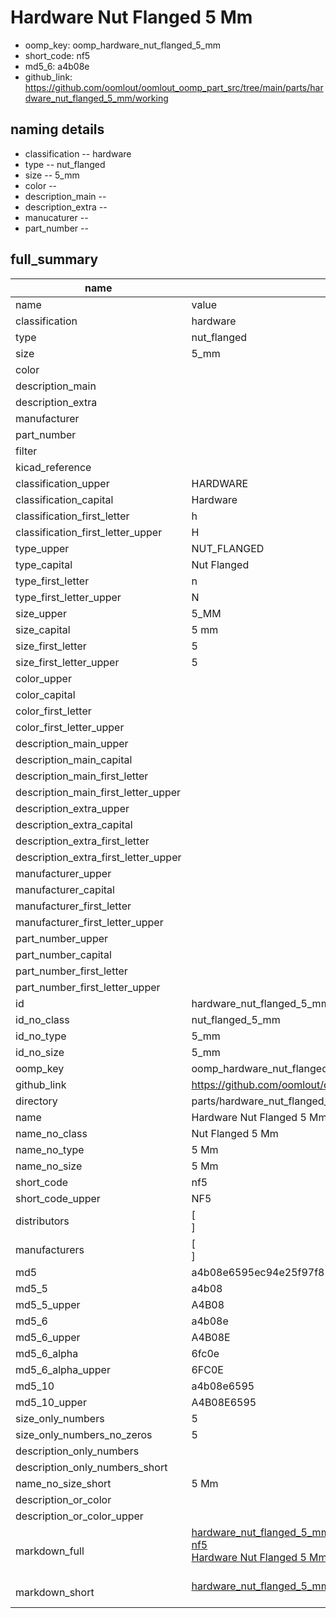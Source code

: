 # Hardware Nut Flanged 5 Mm

  
* oomp_key: oomp_hardware_nut_flanged_5_mm 
* short_code: nf5
* md5_6: a4b08e  
* github_link: https://github.com/oomlout/oomlout_oomp_part_src/tree/main/parts/hardware_nut_flanged_5_mm/working  
## naming details
* classification -- hardware
* type -- nut_flanged
* size -- 5_mm
* color -- 
* description_main -- 
* description_extra -- 
* manucaturer -- 
* part_number -- 





## full_summary
| name | value | 
| --- | --- | 
| name | value | 
| classification | hardware | 
| type | nut_flanged | 
| size | 5_mm | 
| color |  | 
| description_main |  | 
| description_extra |  | 
| manufacturer |  | 
| part_number |  | 
| filter |  | 
| kicad_reference |  | 
| classification_upper | HARDWARE | 
| classification_capital | Hardware | 
| classification_first_letter | h | 
| classification_first_letter_upper | H | 
| type_upper | NUT_FLANGED | 
| type_capital | Nut Flanged | 
| type_first_letter | n | 
| type_first_letter_upper | N | 
| size_upper | 5_MM | 
| size_capital | 5 mm | 
| size_first_letter | 5 | 
| size_first_letter_upper | 5 | 
| color_upper |  | 
| color_capital |  | 
| color_first_letter |  | 
| color_first_letter_upper |  | 
| description_main_upper |  | 
| description_main_capital |  | 
| description_main_first_letter |  | 
| description_main_first_letter_upper |  | 
| description_extra_upper |  | 
| description_extra_capital |  | 
| description_extra_first_letter |  | 
| description_extra_first_letter_upper |  | 
| manufacturer_upper |  | 
| manufacturer_capital |  | 
| manufacturer_first_letter |  | 
| manufacturer_first_letter_upper |  | 
| part_number_upper |  | 
| part_number_capital |  | 
| part_number_first_letter |  | 
| part_number_first_letter_upper |  | 
| id | hardware_nut_flanged_5_mm | 
| id_no_class | nut_flanged_5_mm | 
| id_no_type | 5_mm | 
| id_no_size | 5_mm | 
| oomp_key | oomp_hardware_nut_flanged_5_mm | 
| github_link | https://github.com/oomlout/oomlout_oomp_part_src/tree/main/parts/hardware_nut_flanged_5_mm/working | 
| directory | parts/hardware_nut_flanged_5_mm | 
| name | Hardware Nut Flanged 5 Mm | 
| name_no_class | Nut Flanged 5 Mm | 
| name_no_type | 5 Mm | 
| name_no_size | 5 Mm | 
| short_code | nf5 | 
| short_code_upper | NF5 | 
| distributors | [<br>] | 
| manufacturers | [<br>] | 
| md5 | a4b08e6595ec94e25f97f8590c564ea9 | 
| md5_5 | a4b08 | 
| md5_5_upper | A4B08 | 
| md5_6 | a4b08e | 
| md5_6_upper | A4B08E | 
| md5_6_alpha | 6fc0e | 
| md5_6_alpha_upper | 6FC0E | 
| md5_10 | a4b08e6595 | 
| md5_10_upper | A4B08E6595 | 
| size_only_numbers | 5 | 
| size_only_numbers_no_zeros | 5 | 
| description_only_numbers |  | 
| description_only_numbers_short |   | 
| name_no_size_short | 5 Mm | 
| description_or_color |   | 
| description_or_color_upper |   | 
| markdown_full | [hardware_nut_flanged_5_mm](https://github.com/oomlout/oomlout_oomp_part_src/tree/main/parts/hardware_nut_flanged_5_mm/working)<br>[nf5](https://github.com/oomlout/oomlout_oomp_part_src/tree/main/parts/hardware_nut_flanged_5_mm/working)<br>[Hardware Nut Flanged 5 Mm](https://github.com/oomlout/oomlout_oomp_part_src/tree/main/parts/hardware_nut_flanged_5_mm/working)<br><br> | 
| markdown_short | [hardware_nut_flanged_5_mm](https://github.com/oomlout/oomlout_oomp_part_src/tree/main/parts/hardware_nut_flanged_5_mm/working)<br><br> | 
